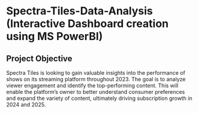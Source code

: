 # Spectra-Tiles-Data-Analysis (Interactive Dashboard creation using MS PowerBI)
## Project Objective
Spectra Tiles is looking to gain valuable insights into the performance of shows on its streaming platform throughout 2023. The goal is to analyze viewer engagement and identify the top-performing content. This will enable the platform’s owner to better understand consumer preferences and expand the variety of content, ultimately driving subscription growth in 2024 and 2025.

